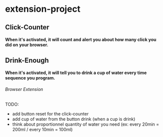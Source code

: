 # extension-project

## Click-Counter

#### When it's activated, it will count and alert you about how many click you did on your browser.

## Drink-Enough

#### When it's activated, it will tell you to drink a cup of water every time sequence you program.

###### Browser Extension

TODO:

- add button reset for the click-counter
- add cup of water from the button drink (when a cup is drink)
- think about proportionnel quantity of water you need (ex: every 20min = 200ml / every 10min = 100ml)
